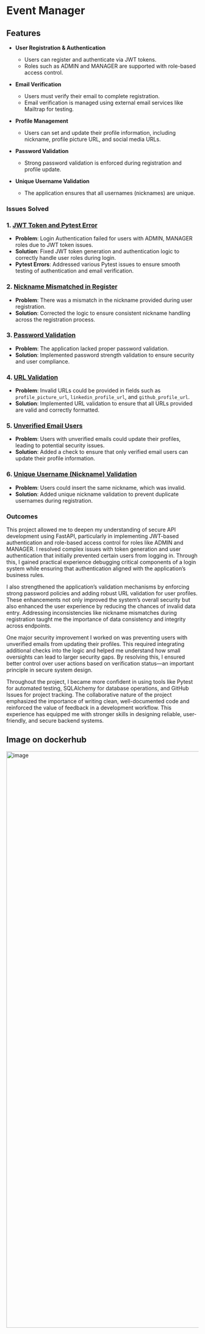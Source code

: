 # Event Manager


## Features

- **User Registration & Authentication**
  - Users can register and authenticate via JWT tokens.
  - Roles such as ADMIN and MANAGER are supported with role-based access control.

- **Email Verification**
  - Users must verify their email to complete registration.
  - Email verification is managed using external email services like Mailtrap for testing.

- **Profile Management**
  - Users can set and update their profile information, including nickname, profile picture URL, and social media URLs.

- **Password Validation**
  - Strong password validation is enforced during registration and profile update.

- **Unique Username Validation**
  - The application ensures that all usernames (nicknames) are unique.


### Issues Solved


### 1. [JWT Token and Pytest Error](https://github.com/yashah9/Hw10-YashS/issues/1)
   - **Problem**: Login Authentication failed for users with ADMIN, MANAGER roles due to JWT token issues.
   - **Solution**: Fixed JWT token generation and authentication logic to correctly handle user roles during login.
   - **Pytest Errors**: Addressed various Pytest issues to ensure smooth testing of authentication and email verification.

### 2. [Nickname Mismatched in Register](https://github.com/yashah9/Hw10-YashS/issues/3)
   - **Problem**: There was a mismatch in the nickname provided during user registration.
   - **Solution**: Corrected the logic to ensure consistent nickname handling across the registration process.

### 3. [Password Validation](https://github.com/yashah9/Hw10-YashS/issues/7)
   - **Problem**: The application lacked proper password validation.
   - **Solution**: Implemented password strength validation to ensure security and user compliance.

### 4. [URL Validation](https://github.com/yashah9/Hw10-YashS/issues/5)
   - **Problem**: Invalid URLs could be provided in fields such as `profile_picture_url`, `linkedin_profile_url`, and `github_profile_url`.
   - **Solution**: Implemented URL validation to ensure that all URLs provided are valid and correctly formatted.

### 5. [Unverified Email Users](https://github.com/yashah9/Hw10-YashS/issues/9)
   - **Problem**: Users with unverified emails could update their profiles, leading to potential security issues.
   - **Solution**: Added a check to ensure that only verified email users can update their profile information.

### 6. [Unique Username (Nickname) Validation](https://github.com/yashah9/Hw10-YashS/issues/11)
   - **Problem**: Users could insert the same nickname, which was invalid.
   - **Solution**: Added unique nickname validation to prevent duplicate usernames during registration.


### Outcomes

This project allowed me to deepen my understanding of secure API development using FastAPI, particularly in implementing JWT-based authentication and role-based access control for roles like ADMIN and MANAGER. I resolved complex issues with token generation and user authentication that initially prevented certain users from logging in. Through this, I gained practical experience debugging critical components of a login system while ensuring that authentication aligned with the application’s business rules.

I also strengthened the application’s validation mechanisms by enforcing strong password policies and adding robust URL validation for user profiles. These enhancements not only improved the system’s overall security but also enhanced the user experience by reducing the chances of invalid data entry. Addressing inconsistencies like nickname mismatches during registration taught me the importance of data consistency and integrity across endpoints.

One major security improvement I worked on was preventing users with unverified emails from updating their profiles. This required integrating additional checks into the logic and helped me understand how small oversights can lead to larger security gaps. By resolving this, I ensured better control over user actions based on verification status—an important principle in secure system design.

Throughout the project, I became more confident in using tools like Pytest for automated testing, SQLAlchemy for database operations, and GitHub Issues for project tracking. The collaborative nature of the project emphasized the importance of writing clean, well-documented code and reinforced the value of feedback in a development workflow. This experience has equipped me with stronger skills in designing reliable, user-friendly, and secure backend systems.

## Image on dockerhub
<img width="1512" alt="image" src="https://github.com/user-attachments/assets/16629b1e-c8b2-402d-96b6-a9726ef94dce" />
